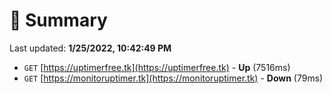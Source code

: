 # 📖 Summary
Last updated: **1/25/2022, 10:42:49 PM**

- `GET` [https://uptimerfree.tk](https://uptimerfree.tk) - **Up** (7516ms)
- `GET` [https://monitoruptimer.tk](https://monitoruptimer.tk) - **Down** (79ms)
